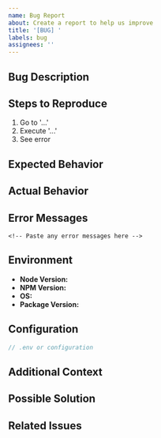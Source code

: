 ```yaml
---
name: Bug Report
about: Create a report to help us improve
title: '[BUG] '
labels: bug
assignees: ''
---
```


## Bug Description

<!-- A clear and concise description of what the bug is -->

## Steps to Reproduce

1. Go to '...'
2. Execute '...'
3. See error

## Expected Behavior

<!-- A clear and concise description of what you expected to happen -->

## Actual Behavior

<!-- A clear and concise description of what actually happened -->

## Error Messages

```
<!-- Paste any error messages here -->
```

## Environment

- **Node Version:**
- **NPM Version:**
- **OS:**
- **Package Version:**

## Configuration

<!-- Provide relevant configuration (remove sensitive data) -->

```typescript
// .env or configuration
```

## Additional Context

<!-- Add any other context about the problem here -->

## Possible Solution

<!-- Optional: suggest a fix or reason for the bug -->

## Related Issues

<!-- Link to related issues if any -->
